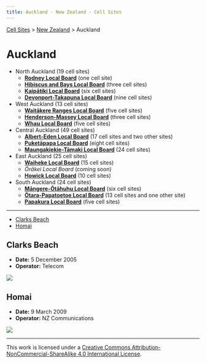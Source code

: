 ```yaml
---
title: Auckland - New Zealand - Cell Sites
---
```


[Cell Sites](../../) > [New Zealand](../) > Auckland

# Auckland

* North Auckland (19 cell sites)
  * **[Rodney Local Board](rodney)** (one cell site)
  * **[Hibiscus and Bays Local Board](hibiscus-and-bays)** (three cell sites)
  * **[Kaipātiki Local Board](kaipātiki)** (six cell sites)
  * **[Devonport-Takapuna Local Board](devonport-takapuna)** (nine cell sites)
* West Auckland (13 cell sites)
  * **[Waitākere Ranges Local Board](waitākere-ranges)** (five cell sites)
  * **[Henderson-Massey Local Board](henderson-massey)** (three cell sites)
  * **[Whau Local Board](whau)** (five cell sites)
* Central Auckland (49 cell sites)
  * **[Albert-Eden Local Board](albert-eden)** (17 cell sites and two other sites)
  * **[Puketāpapa Local Board](puketāpapa)** (eight cell sites)
  * **[Maungakiekie-Tāmaki Local Board](maungakiekie-tāmaki)** (24 cell sites)
* East Auckland (25 cell sites)
  * **[Waiheke Local Board](waiheke)** (15 cell sites)
  * *Ōrākei Local Board* (coming soon)
  * **[Howick Local Board](howick)** (10 cell sites)
* South Auckland (24 cell sites)
  * **[Māngere-Ōtāhuhu Local Board](māngere-ōtāhuhu)** (six cell sites)
  * **[Ōtara-Papatoetoe Local Board](ōtara-papatoetoe)** (13 cell sites and one other site)
  * **[Papakura Local Board](papakura)** (five cell sites)

---

* [Clarks Beach](#clarks-beach)
* [Homai](#homai)

## Clarks Beach

* **Date:** 5 December 2005
* **Operator:** Telecom

![](https://f001.backblazeb2.com/file/CellSites/NZ/AUK/Franklin/20051205-131054.jpg)

## Homai

* **Date:** 9 March 2009
* **Operator:** NZ Communications

![](https://f001.backblazeb2.com/file/CellSites/NZ/AUK/Manurewa/20090309-145859.jpg)

---

This work is licensed under a [Creative Commons Attribution-NonCommercial-ShareAlike 4.0 International License](http://creativecommons.org/licenses/by-nc-sa/4.0/).
